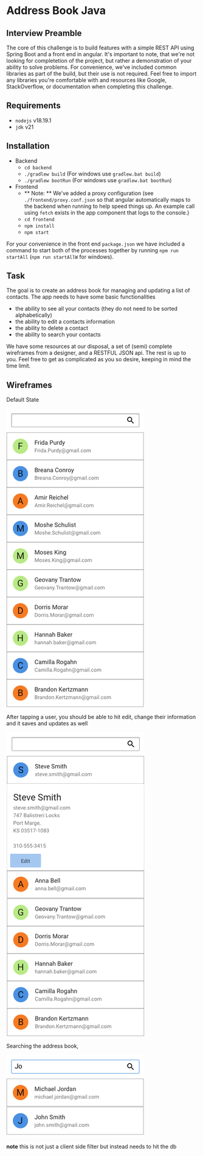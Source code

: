 # Address Book Java

## Interview Preamble
The core of this challenge is to build features with a simple REST API using Spring Boot and a front end in angular. 
It's important to note, that we're not looking for completetion of the project, but rather a demonstration of your 
ability to solve problems. 
For convenience, we've included common libraries as part of the build, but their use is not required. 
Feel free to import any libraries you're comfortable with and resources like Google, StackOverflow, or 
documentation when completing this challenge.

## Requirements

- `nodejs` v18.19.1
- `jdk` v21

## Installation
- Backend
  - `cd backend`
  - `./gradlew build` (For windows use `gradlew.bat build`)
  - `./gradlew bootRun` (For windows use `gradlew.bat bootRun`)
- Frontend
  - ** Note: ** We've added a proxy configuration (see `./frontend/proxy.conf.json` so that angular automatically maps to the backend when running to help speed things up. An example call using `fetch` exists in the app component that logs to the console.)
  - `cd frontend`
  - `npm install`
  - `npm start`

For your convenience in the front end `package.json` we have included a command to start both of the processes together by running `npm run startAll` (`npm run startAllW` for windows).

## Task

The goal is to create an address book for managing and updating a list of contacts.
The app needs to have some basic functionalities

- the ability to see all your contacts (they do not need to be sorted alphabetically)
- the ability to edit a contacts information
- the ability to delete a contact
- the ability to search your contacts

We have some resources at our disposal, a set of (semi) complete wireframes from a designer, and a RESTFUL JSON api. The rest is up to you.
Feel free to get as complicated as you so desire, keeping in mind the time limit.


## Wireframes

Default State

![](mockups/default.png)

After tapping a user, you should be able to hit edit, change their information and it saves and updates as well

![](mockups/expanded.png)


Searching the address book,

![](mockups/searching.png)

 **note** this is not just a client side filter but instead needs to hit the db